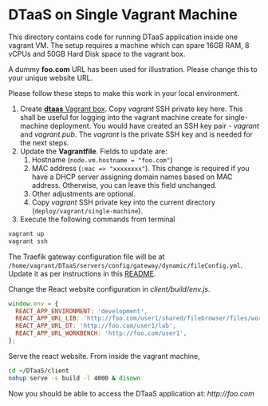 # DTaaS on Single Vagrant Machine

This directory contains code for running DTaaS application inside one vagrant VM. The setup requires a machine which can spare 16GB RAM, 8 vCPUs and 50GB Hard Disk space to the vagrant box.

A dummy **foo.com** URL has been used for illustration. Please change this to your unique website URL.

Please follow these steps to make this work in your local environment.

1. Create [**dtaas** Vagrant box](../make_boxes/dtaas/README.md). Copy _vagrant_ SSH private key here. This shall be useful for logging into the vagrant machine create for single-machine deployment. You would have created an SSH key pair - _vagrant_ and _vagrant.pub_. The _vagrant_ is the private SSH key and is needed for the next steps.
1. Update the **Vagrantfile**. Fields to update are:
    1. Hostname (`node.vm.hostname = "foo.com"`)
    1. MAC address (`:mac => "xxxxxxxx"`). This change is required if you have a DHCP server assigning domain names based on MAC address. Otherwise, you can leave this field unchanged.
    1. Other adjustments are optional.
    1. Copy _vagrant_ SSH private key into the current directory (`deploy/vagrant/single-machine`).
1. Execute the following commands from terminal

```bash
vagrant up
vagrant ssh
```

The Traefik gateway configuration file will be at `/home/vagrant/DTaaS/servers/config/gateway/dynamic/fileConfig.yml`. Update it as per instructions in this [README](../../../servers/config/gateway/README.md).


Change the React website configuration in _client/build/env.js_.
```js
window.env = {
  REACT_APP_ENVIRONMENT: 'development',
  REACT_APP_URL_LIB: 'http://foo.com/user1/shared/filebrowser/files/workspace/?token=admin',
  REACT_APP_URL_DT: 'http://foo.com/user1/lab',
  REACT_APP_URL_WORKBENCH: 'http://foo.com/user1',
};
```
Serve the react website. From inside the vagrant machine,
```bash
cd ~/DTaaS/client
nohup serve -s build -l 4000 & disown
```

Now you should be able to access the DTaaS application at: _http://foo.com_
